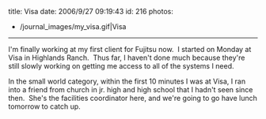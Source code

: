 title: Visa
date: 2006/9/27 09:19:43
id: 216
photos:
- /journal_images/my_visa.gif|Visa
---
I'm finally working at my first client for Fujitsu now.  I started on Monday at Visa in Highlands Ranch.  Thus far, I haven't done much because they're still slowly working on getting me access to all of the systems I need. 

In the small world category, within the first 10 minutes I was at Visa, I ran into a friend from church in jr. high and high school that I hadn't seen since then.  She's the facilities coordinator here, and we're going to go have lunch tomorrow to catch up.
